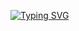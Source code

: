 [![Typing SVG](https://readme-typing-svg.demolab.com?font=Fira+Code&weight=600&size=15&duration=2500&pause=2000&center=true&vCenter=true&multiline=true&random=false&width=435&lines=Computer+Engineering+Fresh+Graduate+-+Donvis)](https://git.io/typing-svg)

<!--
**donvis/donvis** is a ✨ _special_ ✨ repository because its `README.md` (this file) appears on your GitHub profile.

Here are some ideas to get you started:

- 🔭 I’m currently working on ...
- 🌱 I’m currently learning ...
- 👯 I’m looking to collaborate on ...
- 🤔 I’m looking for help with ...
- 💬 Ask me about ...
- 📫 How to reach me: ...
- 😄 Pronouns: ...
- ⚡ Fun fact: ...
-->
